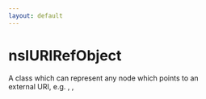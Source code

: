 ```yaml
---
layout: default
---
```


# nsIURIRefObject #
 A class which can represent any node which points to an  
external URI, e.g. <a>, <img>, <script> etc,  
and has the capability to rewrite URLs to be  
relative or absolute.  
Used by the editor but not dependant on it.  
  

## Methods ##

### Reset ###
  
Go back to the beginning of the attribute list.  
  

### GetNextURI ###
  
Return the next rewritable URI.  
  

### RewriteAllURIs ###
  
Go back to the beginning of the attribute list  
  
@param aOldPat  Old pattern to be replaced, e.g. file:///a/b/  
@param aNewPat  New pattern to be replaced, e.g. http://mypage.aol.com/  
@param aMakeRel Rewrite links as relative vs. absolute  
  

## Attributes ##

### node ###
